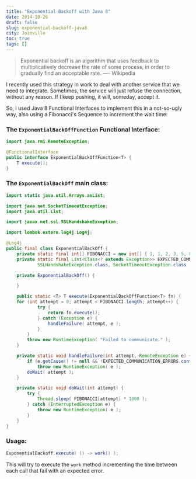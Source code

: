 ```yaml
---
title: "Exponential Backoff with Java 8"
date: 2014-10-26
draft: false
slug: exponential-backoff-java8
city: Joinville
toc: true
tags: []
---
```


> Exponential backoff is an algorithm that uses feedback to multiplicatively decrease the rate of some process, in order to gradually find an acceptable rate. 
> —- Wikipedia

I recently used this strategy in work to deal with another service that we need to integrate. Sometimes, the service will just refuse the connection, without any reason. If I keep pushing, it will, someday, accept it.

So, I used Java 8 Functional Interfaces to implement this in a not-so-ugly way, also using a Fibonacci's Sequence to increment the wait time:

### The `ExponentialBackOffFunction` Functional Interface:

```java
import java.rmi.RemoteException;

@FunctionalInterface
public interface ExponentialBackOffFunction<T> {
	T execute();
}
```

### The `ExponentialBackOff` main class:

```java
import static java.util.Arrays.asList;

import java.net.SocketTimeoutException;
import java.util.List;

import javax.net.ssl.SSLHandshakeException;

import lombok.extern.log4j.Log4j;

@Log4j
public final class ExponentialBackOff {
	private static final int[] FIBONACCI = new int[] { 1, 1, 2, 3, 5, 8, 13 };
	private static final List<Class<? extends Exception>> EXPECTED_COMMUNICATION_ERRORS = asList(
			SSLHandshakeException.class, SocketTimeoutException.class );

	private ExponentialBackOff() {

	}

	public static <T> T execute(ExponentialBackOffFunction<T> fn) {
    for (int attempt = 0; attempt < FIBONACCI.length; attempt++) {
			try {
				return fn.execute();
			} catch (Exception e) {
				handleFailure( attempt, e );
			}
		}
		throw new RuntimeException( "Failed to communicate." );
	}

	private static void handleFailure(int attempt, RemoteException e) {
		if (e.getCause() != null && !EXPECTED_COMMUNICATION_ERRORS.contains( e.getCause().getClass() ))
			throw new RuntimeException( e );
		doWait( attempt );
	}

	private static void doWait(int attempt) {
		try {
			Thread.sleep( FIBONACCI[attempt] * 1000 );
		} catch (InterruptedException e) {
			throw new RuntimeException( e );
		}
	}
}
```

### Usage:

```java
ExponentialBackoff.execute( () -> work() );
```

This will try to execute the `work` method incrementing the time between each call that fail with an expected error.
